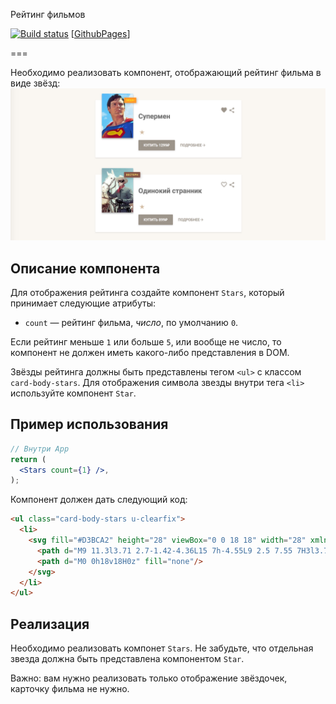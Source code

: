 Рейтинг фильмов

[![Build status](https://ci.appveyor.com/api/projects/status/g579ocfgrjo59xto?svg=true)](https://ci.appveyor.com/project/ZoomZoom2/ra-props-films) [[GithubPages](https://zoomzoom2.github.io/RA-Props-films)]

===

Необходимо реализовать компонент, отображающий рейтинг фильма в виде звёзд:
![Список фильмов](./assets/preview.png)


## Описание компонента

Для отображения рейтинга создайте компонент `Stars`, который принимает следующие атрибуты:
- `count` — рейтинг фильма, _число_, по умолчанию `0`.

Если рейтинг меньше `1` или больше `5`, или вообще не число, то компонент не должен иметь какого-либо представления в DOM.

Звёзды рейтинга должны быть представлены тегом `<ul>` с классом `card-body-stars`. Для отображения символа звезды внутри тега `<li>` используйте компонент `Star`.

## Пример использования

```jsx
// Внутри App
return (
  <Stars count={1} />,
);
```

Компонент должен дать следующий код:
```html
<ul class="card-body-stars u-clearfix">
  <li>
    <svg fill="#D3BCA2" height="28" viewBox="0 0 18 18" width="28" xmlns="http://www.w3.org/2000/svg">
      <path d="M9 11.3l3.71 2.7-1.42-4.36L15 7h-4.55L9 2.5 7.55 7H3l3.71 2.64L5.29 14z"/>
      <path d="M0 0h18v18H0z" fill="none"/>
    </svg>
  </li>
</ul>
```

## Реализация

Необходимо реализовать компонет `Stars`. Не забудьте, что отдельная звезда должна быть представлена компонентом `Star`.

Важно: вам нужно реализовать только отображение звёздочек, карточку фильма не нужно.
